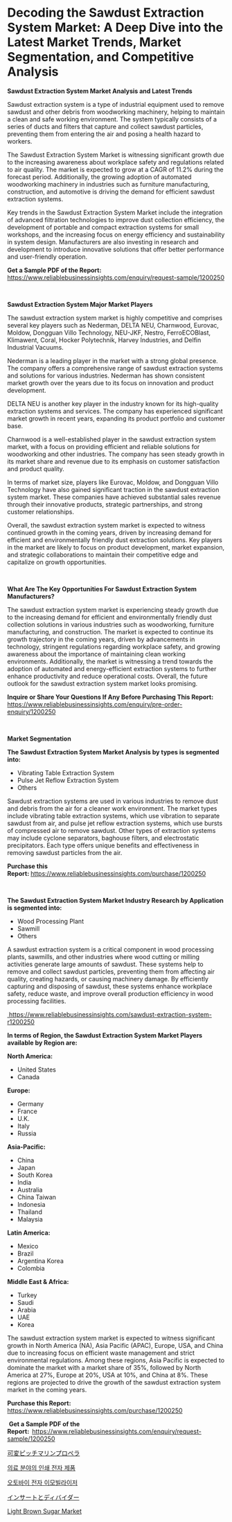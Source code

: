<p><h1>Decoding the Sawdust Extraction System Market: A Deep Dive into the Latest Market Trends, Market Segmentation, and Competitive Analysis</h1></p><p><strong>Sawdust Extraction System Market Analysis and Latest Trends</strong></p>
<p><p>Sawdust extraction system is a type of industrial equipment used to remove sawdust and other debris from woodworking machinery, helping to maintain a clean and safe working environment. The system typically consists of a series of ducts and filters that capture and collect sawdust particles, preventing them from entering the air and posing a health hazard to workers.</p><p>The Sawdust Extraction System Market is witnessing significant growth due to the increasing awareness about workplace safety and regulations related to air quality. The market is expected to grow at a CAGR of 11.2% during the forecast period. Additionally, the growing adoption of automated woodworking machinery in industries such as furniture manufacturing, construction, and automotive is driving the demand for efficient sawdust extraction systems.</p><p>Key trends in the Sawdust Extraction System Market include the integration of advanced filtration technologies to improve dust collection efficiency, the development of portable and compact extraction systems for small workshops, and the increasing focus on energy efficiency and sustainability in system design. Manufacturers are also investing in research and development to introduce innovative solutions that offer better performance and user-friendly operation.</p></p>
<p><strong>Get a Sample PDF of the Report:&nbsp;</strong> <a href="https://www.reliablebusinessinsights.com/enquiry/request-sample/1200250">https://www.reliablebusinessinsights.com/enquiry/request-sample/1200250</a></p>
<p>&nbsp;</p>
<p><strong>Sawdust Extraction System Major Market Players</strong></p>
<p><p>The sawdust extraction system market is highly competitive and comprises several key players such as Nederman, DELTA NEU, Charnwood, Eurovac, Moldow, Dongguan Villo Technology, NEU-JKF, Nestro, FerroECOBlast, Klimawent, Coral, Hocker Polytechnik, Harvey Industries, and Delfin Industrial Vacuums.</p><p>Nederman is a leading player in the market with a strong global presence. The company offers a comprehensive range of sawdust extraction systems and solutions for various industries. Nederman has shown consistent market growth over the years due to its focus on innovation and product development.</p><p>DELTA NEU is another key player in the industry known for its high-quality extraction systems and services. The company has experienced significant market growth in recent years, expanding its product portfolio and customer base.</p><p>Charnwood is a well-established player in the sawdust extraction system market, with a focus on providing efficient and reliable solutions for woodworking and other industries. The company has seen steady growth in its market share and revenue due to its emphasis on customer satisfaction and product quality.</p><p>In terms of market size, players like Eurovac, Moldow, and Dongguan Villo Technology have also gained significant traction in the sawdust extraction system market. These companies have achieved substantial sales revenue through their innovative products, strategic partnerships, and strong customer relationships.</p><p>Overall, the sawdust extraction system market is expected to witness continued growth in the coming years, driven by increasing demand for efficient and environmentally friendly dust extraction solutions. Key players in the market are likely to focus on product development, market expansion, and strategic collaborations to maintain their competitive edge and capitalize on growth opportunities.</p></p>
<p>&nbsp;</p>
<p><strong>What Are The Key Opportunities For Sawdust Extraction System Manufacturers?</strong></p>
<p><p>The sawdust extraction system market is experiencing steady growth due to the increasing demand for efficient and environmentally friendly dust collection solutions in various industries such as woodworking, furniture manufacturing, and construction. The market is expected to continue its growth trajectory in the coming years, driven by advancements in technology, stringent regulations regarding workplace safety, and growing awareness about the importance of maintaining clean working environments. Additionally, the market is witnessing a trend towards the adoption of automated and energy-efficient extraction systems to further enhance productivity and reduce operational costs. Overall, the future outlook for the sawdust extraction system market looks promising.</p></p>
<p><strong>Inquire or Share Your Questions If Any Before Purchasing This Report:</strong> <a href="https://www.reliablebusinessinsights.com/enquiry/pre-order-enquiry/1200250">https://www.reliablebusinessinsights.com/enquiry/pre-order-enquiry/1200250</a></p>
<p>&nbsp;</p>
<p><strong>Market Segmentation</strong></p>
<p><strong>The Sawdust Extraction System Market Analysis by types is segmented into:</strong></p>
<p><ul><li>Vibrating Table Extraction System</li><li>Pulse Jet Reflow Extraction System</li><li>Others</li></ul></p>
<p><p>Sawdust extraction systems are used in various industries to remove dust and debris from the air for a cleaner work environment. The market types include vibrating table extraction systems, which use vibration to separate sawdust from air, and pulse jet reflow extraction systems, which use bursts of compressed air to remove sawdust. Other types of extraction systems may include cyclone separators, baghouse filters, and electrostatic precipitators. Each type offers unique benefits and effectiveness in removing sawdust particles from the air.</p></p>
<p><strong>Purchase this Report:&nbsp;</strong><a href="https://www.reliablebusinessinsights.com/purchase/1200250">https://www.reliablebusinessinsights.com/purchase/1200250</a></p>
<p>&nbsp;</p>
<p><strong>The Sawdust Extraction System Market Industry Research by Application is segmented into:</strong></p>
<p><ul><li>Wood Processing Plant</li><li>Sawmill</li><li>Others</li></ul></p>
<p><p>A sawdust extraction system is a critical component in wood processing plants, sawmills, and other industries where wood cutting or milling activities generate large amounts of sawdust. These systems help to remove and collect sawdust particles, preventing them from affecting air quality, creating hazards, or causing machinery damage. By efficiently capturing and disposing of sawdust, these systems enhance workplace safety, reduce waste, and improve overall production efficiency in wood processing facilities.</p></p>
<p><a href="https://www.reliablebusinessinsights.com/sawdust-extraction-system-r1200250">&nbsp;https://www.reliablebusinessinsights.com/sawdust-extraction-system-r1200250</a></p>
<p><strong>In terms of Region, the Sawdust Extraction System Market Players available by Region are:</strong></p>
<p>
    <p> <strong> North America: </strong>
        <ul>
            <li>United States</li>
            <li>Canada</li>
        </ul>
        </p> 
    <p> <strong> Europe: </strong>
        <ul>
            <li>Germany</li>
            <li>France</li>
            <li>U.K.</li>
            <li>Italy</li>
            <li>Russia</li>
        </ul>
        </p> 
    <p> <strong> Asia-Pacific: </strong>
        <ul>
            <li>China</li>
            <li>Japan</li>
            <li>South Korea</li>
            <li>India</li>
            <li>Australia</li>
            <li>China Taiwan</li>
            <li>Indonesia</li>
            <li>Thailand</li>
            <li>Malaysia</li>
        </ul>
        </p> 
    <p> <strong> Latin America: </strong>
        <ul>
            <li>Mexico</li>
            <li>Brazil</li>
            <li>Argentina Korea</li>
            <li>Colombia</li>
        </ul>
        </p> 
    <p> <strong> Middle East & Africa: </strong>
        <ul>
            <li>Turkey</li>
            <li>Saudi</li>
            <li>Arabia</li>
            <li>UAE</li>
            <li>Korea</li>
        </ul>
    </p>
    </p>
<p><p>The sawdust extraction system market is expected to witness significant growth in North America (NA), Asia Pacific (APAC), Europe, USA, and China due to increasing focus on efficient waste management and strict environmental regulations. Among these regions, Asia Pacific is expected to dominate the market with a market share of 35%, followed by North America at 27%, Europe at 20%, USA at 10%, and China at 8%. These regions are projected to drive the growth of the sawdust extraction system market in the coming years.</p></p>
<p><strong>Purchase this Report: </strong><a href="https://www.reliablebusinessinsights.com/purchase/1200250">https://www.reliablebusinessinsights.com/purchase/1200250</a></p>
<p>&nbsp;<strong>Get a Sample PDF of the Report:&nbsp;&nbsp;</strong><a href="https://www.reliablebusinessinsights.com/enquiry/request-sample/1200250">https://www.reliablebusinessinsights.com/enquiry/request-sample/1200250</a></p>
<p><strong></strong></p>
<p><p><a href="https://medium.com/@bertabellesqo9u/%E6%AC%A1%E3%81%AE%E6%96%87%E7%AB%A0%E3%82%92%E6%97%A5%E6%9C%AC%E8%AA%9E%E3%81%AB%E7%BF%BB%E8%A8%B3%E3%81%99%E3%82%8B%E3%81%A8-%E8%A3%BD%E5%93%81%E3%82%BF%E3%82%A4%E3%83%97-%E3%82%A2%E3%83%97%E3%83%AA%E3%82%B1%E3%83%BC%E3%82%B7%E3%83%A7%E3%83%B3-%E5%9C%B0%E5%9F%9F%E5%88%A5%E3%81%AE%E3%82%B0%E3%83%AD%E3%83%BC%E3%83%90%E3%83%AB%E8%AA%BF%E6%95%B4%E5%8F%AF%E8%83%BD%E3%83%94%E3%83%83%E3%83%81%E6%B5%B7%E6%B4%8B%E3%83%97%E3%83%AD%E3%83%9A%E3%83%A9%E5%B8%82%E5%A0%B4%E3%81%AE%E8%A6%8F%E6%A8%A1%E3%81%A8%E3%82%B7%E3%82%A7%E3%82%A2%E5%88%86%E6%9E%90-%E4%BA%88%E6%B8%AC-2024%E5%B9%B4-2031%E5%B9%B4-%E3%81%AB%E3%81%AA%E3%82%8A%E3%81%BE%E3%81%99-3bca3e7b90f2">可変ピッチマリンプロペラ</a></p><p><a href="https://medium.com/@koleledner/%EC%9D%98%EB%A3%8C-%EB%B6%84%EC%95%BC%EC%9D%98-%EC%9D%B8%EC%87%84-%EC%A0%84%EC%9E%90-%EC%A0%9C%ED%92%88-%EC%8B%9C%EC%9E%A5-%EB%B3%B4%EA%B3%A0%EC%84%9C-%EC%A0%9C%ED%92%88-%EC%9C%A0%ED%98%95%EB%B3%84-%EC%8B%A0%EC%B6%95%EC%84%B1-%EC%9E%88%EB%8A%94-%EC%A0%84%EC%9E%90%EA%B8%B0%EA%B8%B0-%ED%8F%B4%EB%8D%94%EB%B8%94-%EC%A0%84%EC%9E%90%EC%A0%9C%ED%92%88-%EA%B8%B0%ED%83%80-%EC%B5%9C%EC%A2%85-%EC%82%AC%EC%9A%A9%EC%B2%98-%EB%B3%91%EC%9B%90-%ED%81%B4%EB%A6%AC%EB%8B%89-%EC%8B%A4%EC%8A%B5-%EB%B0%8F-%EC%A7%80%EC%97%AD-2024-2031-fb899530e6ec">의료 분야의 인쇄 전자 제품</a></p><p><a href="https://github.com/ahmadrevanz10/Market-Research-Report-List-1/blob/main/6707971162872.md">오토바이 전자 이모빌라이저</a></p><p><a href="https://medium.com/@fmuztlfb10/%E3%82%B0%E3%83%AD%E3%83%BC%E3%83%90%E3%83%AB%E3%82%A4%E3%83%B3%E3%82%B5%E3%83%BC%E3%83%88%E3%81%8A%E3%82%88%E3%81%B3%E3%83%87%E3%82%A3%E3%83%90%E3%82%A4%E3%83%80%E3%83%BC%E3%81%AE%E5%B8%82%E5%A0%B4%E7%8A%B6%E6%B3%81-2024%E5%B9%B4-2031%E5%B9%B4-%E3%81%8A%E3%82%88%E3%81%B3%E5%9C%B0%E5%9F%9F-%E8%A3%BD%E5%93%81-%E3%82%A8%E3%83%B3%E3%83%89%E3%83%A6%E3%83%BC%E3%82%B9%E5%88%A5%E3%81%AE%E4%BA%88%E6%B8%AC-ea6bd7560631">インサートとディバイダー</a></p><p><a href="https://github.com/sardarp081/Market-Research-Report-List-1/blob/main/light-brown-sugar-market.md">Light Brown Sugar Market</a></p></p>